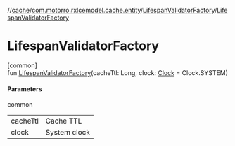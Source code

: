 //[cache](../../../index.md)/[com.motorro.rxlcemodel.cache.entity](../index.md)/[LifespanValidatorFactory](index.md)/[LifespanValidatorFactory](-lifespan-validator-factory.md)

# LifespanValidatorFactory

[common]\
fun [LifespanValidatorFactory](-lifespan-validator-factory.md)(cacheTtl: Long, clock: [Clock](../../../../common/com.motorro.rxlcemodel.common/-clock/index.md) = Clock.SYSTEM)

#### Parameters

common

| | |
|---|---|
| cacheTtl | Cache TTL |
| clock | System clock |
